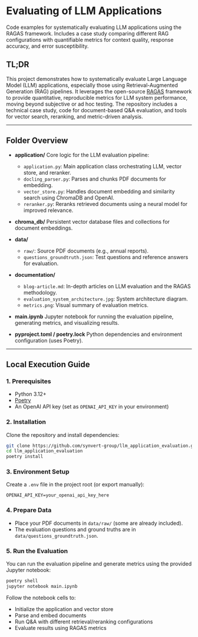 # Evaluating of LLM Applications
Code examples for systematically evaluating LLM applications using the RAGAS framework. Includes a case study comparing different RAG configurations with quantifiable metrics for context quality, response accuracy, and error susceptibility.


## TL;DR

This project demonstrates how to systematically evaluate Large Language Model (LLM) applications, especially those using Retrieval-Augmented Generation (RAG) pipelines. It leverages the open-source [RAGAS](https://docs.ragas.io/en/stable/) framework to provide quantitative, reproducible metrics for LLM system performance, moving beyond subjective or ad hoc testing. The repository includes a technical case study, code for document-based Q&A evaluation, and tools for vector search, reranking, and metric-driven analysis.

---

## Folder Overview

- **application/**
  Core logic for the LLM evaluation pipeline:
  - `application.py`: Main application class orchestrating LLM, vector store, and reranker.
  - `docling_parser.py`: Parses and chunks PDF documents for embedding.
  - `vector_store.py`: Handles document embedding and similarity search using ChromaDB and OpenAI.
  - `reranker.py`: Reranks retrieved documents using a neural model for improved relevance.

- **chroma_db/**
  Persistent vector database files and collections for document embeddings.

- **data/**
  - `raw/`: Source PDF documents (e.g., annual reports).
  - `questions_groundtruth.json`: Test questions and reference answers for evaluation.

- **documentation/**
  - `blog-article.md`: In-depth articles on LLM evaluation and the RAGAS methodology.
  - `evaluation_system_architecture.jpg`: System architecture diagram.
  - `metrics.png`: Visual summary of evaluation metrics.

- **main.ipynb**
  Jupyter notebook for running the evaluation pipeline, generating metrics, and visualizing results.

- **pyproject.toml / poetry.lock**
  Python dependencies and environment configuration (uses Poetry).

---

## Local Execution Guide

### 1. Prerequisites

- Python 3.12+
- [Poetry](https://python-poetry.org/docs/#installation)
- An OpenAI API key (set as `OPENAI_API_KEY` in your environment)

### 2. Installation

Clone the repository and install dependencies:

```bash
git clone https://github.com/synvert-group/llm_application_evaluation.git
cd llm_application_evaluation
poetry install
```

### 3. Environment Setup

Create a `.env` file in the project root (or export manually):

```
OPENAI_API_KEY=your_openai_api_key_here
```

### 4. Prepare Data

- Place your PDF documents in `data/raw/` (some are already included).
- The evaluation questions and ground truths are in `data/questions_groundtruth.json`.

### 5. Run the Evaluation

You can run the evaluation pipeline and generate metrics using the provided Jupyter notebook:

```bash
poetry shell
jupyter notebook main.ipynb
```

Follow the notebook cells to:
- Initialize the application and vector store
- Parse and embed documents
- Run Q&A with different retrieval/reranking configurations
- Evaluate results using RAGAS metrics

